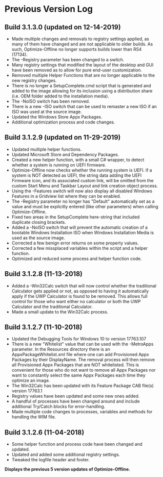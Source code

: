 # Previous Version Log #

## Build 3.1.3.0 (updated on 12-14-2019) ##

- Made multiple changes and removals to registry settings applied, as many of them have changed and are not applicable to older builds. As such, Optimize-Offline no longer supports builds lower than RS4 (17134).
- The -Registry parameter has been changed to a switch.
- Many registry settings that modified the layout of the desktop and GUI have been removed as to allow for pure end-user customization.
- Removed multiple Helper Functions that are no longer applicable to the new registry changes.
- There is no longer a SetupComplete.cmd script that is generated and added to the image allowing for its inclusion using a distribution share (i.e. OEM folder added to the installation media).
- The -NoISO switch has been removed.
- There is a new -ISO switch that can be used to remaster a new ISO if an ISO was used at the source image.
- Updated the Windows Store Appx Packages.
- Additional optimization process and code changes.

## Build 3.1.2.9 (updated on 11-29-2019) ##

- Updated multiple helper functions.
- Updated Microsoft Store and Dependency Packages.
- Created a new helper function, with a small C# wrapper, to detect whether a system is running on UEFI firmware.
- Optimize-Offline now checks whether the running system is UEFI. If a system is NOT detected as UEFI, the string data adding the UEFI Firmware icon, and its associated custom link, will be omitted from the custom Start Menu and Taskbar Layout and link creation object process.
- Using the -Features switch will now also display all disabled Windows Features in a Gridview list where they can be enabled.
- The -Registry parameter no longer has "Default" automatically set as a value and must be explicitly entered (like other parameters) when calling Optimize-Offline.
- Fixed two areas in the SetupComplete here-string that included duplicate closing brackets.
- Added a -NoISO switch that will prevent the automatic creation of a bootable Windows Installation ISO when Windows Installation Media is used as the source image.
- Corrected a few benign error returns on some property values.
- Corrected a few missplaced variables within the script and a helper function.
- Optimized and reduced some process and helper function code.

## Build 3.1.2.8 (11-13-2018) ##

- Added a -Win32Calc switch that will now control whether the traditional Calculator gets applied or not, as opposed to having it automatically apply if the UWP Calculator is found to be removed. This allows full control for those who want either no calculator or both the UWP Calculator and the traditional Calculator.
- Made a small update to the Win32Calc process.

## Build 3.1.2.7 (11-10-2018) ##

- Updated the Debugging Tools for Windows 10 to version 17763.107
- There is a new "Whitelist" value that can be used with the -MetroApps parameter. In the Resources directory there is an AppxPackageWhitelist.xml file where one can add Provisioned Appx Packages by their DisplayName.  The removal process will then remove all Provisioned Appx Packages that are NOT whitelisted. This is convenient for those who do not want to remove all Appx Packages nor want to constantly select the same Appx Packages each time they optimize an image.
- The Win32Calc has been updated with its Feature Package CAB file(s) version 17763.1
- Registry values have been updated and some new ones added.
- A handful of processes have been changed around and include additional Try/Catch blocks for error-handling.
- Made multiple code changes to processes, variables and methods for handling the WIM file.

## Build 3.1.2.6 (11-04-2018) ##

- Some helper function and process code have been changed and updated.
- Updated and added some additional registry settings.
- Tweaked the logfile header and footer.

**Displays the previous 5 version updates of Optimize-Offline.**